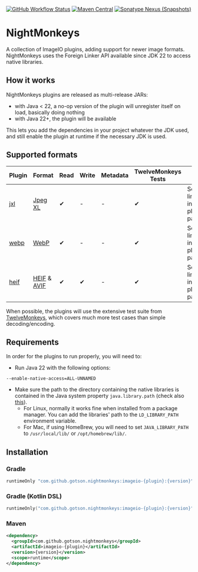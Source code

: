 [![GitHub Workflow Status](https://img.shields.io/github/actions/workflow/status/gotson/NightMonkeys/ci.yml?branch=main&style=flat-square)](https://github.com/gotson/NightMonkeys/actions/workflows/ci.yml)
[![Maven Central](https://img.shields.io/maven-central/v/com.github.gotson.nightmonkeys/imageio-jxl?color=blue&style=flat-square)](https://search.maven.org/search?q=g:com.github.gotson.nightmonkeys)
[![Sonatype Nexus (Snapshots)](https://img.shields.io/nexus/s/com.github.gotson.nightmonkeys/imageio-jxl?color=blue&label=maven-snapshot&server=https%3A%2F%2Foss.sonatype.org&style=flat-square)](https://oss.sonatype.org/content/repositories/snapshots/com/github/gotson/nightmonkeys/)

# NightMonkeys

A collection of ImageIO plugins, adding support for newer image formats. NightMonkeys uses the Foreign Linker API
available since JDK 22 to access native libraries.

## How it works

NightMonkeys plugins are released as multi-release JARs:

- with Java < 22, a no-op version of the plugin will unregister itself on load, basically doing nothing
- with Java 22+, the plugin will be available

This lets you add the dependencies in your project whatever the JDK used, and still enable the plugin at runtime if the necessary JDK is used. 

## Supported formats

| Plugin               | Format                                                                                                               | Read | Write | Metadata | TwelveMonkeys Tests | Notes                              |
|----------------------|----------------------------------------------------------------------------------------------------------------------|------|-------|----------|---------------------|------------------------------------|
| [jxl](imageio-jxl)   | [Jpeg XL](https://jpeg.org/jpegxl/)                                                                                  | ✔    | -     | -        | ✔                   | See limitations in the plugin page |
| [webp](imageio-webp) | [WebP](https://developers.google.com/speed/webp)                                                                     | ✔    | -     | -        | ✔                   | See limitations in the plugin page |
| [heif](imageio-heif) | [HEIF](https://en.wikipedia.org/wiki/High_Efficiency_Image_File_Format) & [AVIF](https://en.wikipedia.org/wiki/AVIF) | ✔    | ✔     | -        | ✔                   | See limitations in the plugin page |

When possible, the plugins will use the extensive test suite
from [TwelveMonkeys](https://github.com/haraldk/TwelveMonkeys), which covers much more test cases than simple
decoding/encoding.

## Requirements

In order for the plugins to run properly, you will need to:

- Run Java 22 with the following options:

```
--enable-native-access=ALL-UNNAMED
```

- Make sure the path to the directory containing the native libraries is contained in the Java system
  property `java.library.path` (check
  also [this](https://stackoverflow.com/questions/20038789/default-java-library-path)).
  - For Linux, normally it works fine when installed from a package manager. You can add the libraries' path to
    the `LD_LIBRARY_PATH` environment variable.
  - For Mac, if using HomeBrew, you will need to set `JAVA_LIBRARY_PATH` to `/usr/local/lib/` or `/opt/homebrew/lib/`.

## Installation

### Gradle

```groovy
runtimeOnly "com.github.gotson.nightmonkeys:imageio-{plugin}:{version}"
```

### Gradle (Kotlin DSL)

```kotlin
runtimeOnly("com.github.gotson.nightmonkeys:imageio-{plugin}:{version}")
```

### Maven

```xml
<dependency>
  <groupId>com.github.gotson.nightmonkeys</groupId>
  <artifactId>imageio-{plugin}</artifactId>
  <version>{version}</version>
  <scope>runtime</scope>
</dependency>
```
